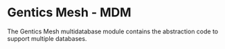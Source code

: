 # Gentics Mesh - MDM

The Gentics Mesh multidatabase module contains the abstraction code to support multiple databases.

